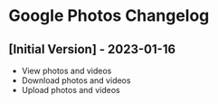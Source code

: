 # Google Photos Changelog

## [Initial Version] - 2023-01-16

- View photos and videos
- Download photos and videos
- Upload photos and videos
